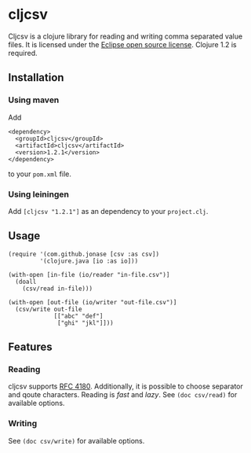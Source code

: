 # cljcsv

Cljcsv is a clojure library for reading and writing comma separated
value files. It is licensed under the [Eclipse open source
license](http://www.opensource.org/licenses/eclipse-1.0.php). Clojure
1.2 is required.

## Installation

### Using maven

Add 

    <dependency>
      <groupId>cljcsv</groupId>
      <artifactId>cljcsv</artifactId>
      <version>1.2.1</version>
    </dependency>

to your `pom.xml` file.

### Using leiningen

Add `[cljcsv "1.2.1"]` as an dependency
to your `project.clj`.

## Usage

    (require '(com.github.jonase [csv :as csv])
             '(clojure.java [io :as io]))

    (with-open [in-file (io/reader "in-file.csv")]
      (doall
        (csv/read in-file)))

    (with-open [out-file (io/writer "out-file.csv")]
      (csv/write out-file
                 [["abc" "def"]
                  ["ghi" "jkl"]]))

## Features

### Reading

cljcsv supports [RFC
4180](http://tools.ietf.org/html/rfc4180). Additionally, it is
possible to choose separator and qoute characters. Reading is *fast*
and *lazy*. See `(doc csv/read)` for available options.

### Writing

See `(doc csv/write)` for available options.


